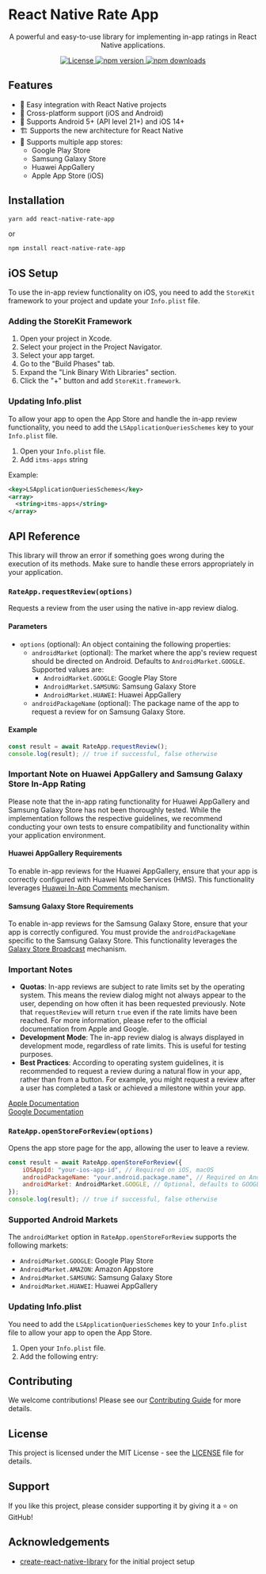 # React Native Rate App

<p align="center">
  A powerful and easy-to-use library for implementing in-app ratings in React Native applications.
</p>

<p align="center">
  <a href="https://github.com/huextrat/react-native-rate-app/blob/main/LICENSE">
    <img alt="License" src="https://img.shields.io/badge/license-MIT-blue.svg" />
  </a>
  <a href="https://www.npmjs.com/package/react-native-rate-app">
    <img alt="npm version" src="https://img.shields.io/npm/v/react-native-rate-app.svg" />
  </a>
  <a href="https://www.npmjs.com/package/react-native-rate-app">
    <img alt="npm downloads" src="https://img.shields.io/npm/dm/react-native-rate-app.svg" />
  </a>
</p>

## Features

- 🚀 Easy integration with React Native projects
- 🔄 Cross-platform support (iOS and Android)
- 📱 Supports Android 5+ (API level 21+) and iOS 14+
- 🏗️ Supports the new architecture for React Native
- 🛒 Supports multiple app stores:
  - Google Play Store
  - Samsung Galaxy Store
  - Huawei AppGallery
  - Apple App Store (iOS)

## Installation

```sh
yarn add react-native-rate-app
```
or
```sh
npm install react-native-rate-app
```

## iOS Setup

To use the in-app review functionality on iOS, you need to add the `StoreKit` framework to your project and update your `Info.plist` file.

### Adding the StoreKit Framework

1. Open your project in Xcode.
2. Select your project in the Project Navigator.
3. Select your app target.
4. Go to the "Build Phases" tab.
5. Expand the "Link Binary With Libraries" section.
6. Click the "+" button and add `StoreKit.framework`.

### Updating Info.plist

To allow your app to open the App Store and handle the in-app review functionality, you need to add the `LSApplicationQueriesSchemes` key to your `Info.plist` file.

1. Open your `Info.plist` file.
2. Add `itms-apps` string

Example:
```xml
<key>LSApplicationQueriesSchemes</key>
<array>
  <string>itms-apps</string>
</array>
```

## API Reference

This library will throw an error if something goes wrong during the execution of its methods. Make sure to handle these errors appropriately in your application.

### `RateApp.requestReview(options)`

Requests a review from the user using the native in-app review dialog.

#### Parameters

- `options` (optional): An object containing the following properties:
  - `androidMarket` (optional): The market where the app's review request should be directed on Android. Defaults to `AndroidMarket.GOOGLE`. Supported values are:
    - `AndroidMarket.GOOGLE`: Google Play Store
    - `AndroidMarket.SAMSUNG`: Samsung Galaxy Store
    - `AndroidMarket.HUAWEI`: Huawei AppGallery
  - `androidPackageName` (optional): The package name of the app to request a review for on Samsung Galaxy Store.

#### Example

```javascript
const result = await RateApp.requestReview();
console.log(result); // true if successful, false otherwise
```

### Important Note on Huawei AppGallery and Samsung Galaxy Store In-App Rating

Please note that the in-app rating functionality for Huawei AppGallery and Samsung Galaxy Store has not been thoroughly tested. While the implementation follows the respective guidelines, we recommend conducting your own tests to ensure compatibility and functionality within your application environment.

#### Huawei AppGallery Requirements

To enable in-app reviews for the Huawei AppGallery, ensure that your app is correctly configured with Huawei Mobile Services (HMS). This functionality leverages [Huawei In-App Comments](https://developer.huawei.com/consumer/en/doc/AppGallery-connect-Guides/agc-comments-develop-0000001062858332) mechanism.

#### Samsung Galaxy Store Requirements

To enable in-app reviews for the Samsung Galaxy Store, ensure that your app is correctly configured. You must provide the `androidPackageName` specific to the Samsung Galaxy Store. This functionality leverages the [Galaxy Store Broadcast](https://developer.samsung.com/galaxy-store/customer-review/galaxy-store-review-broadcast.html) mechanism.

### Important Notes

- **Quotas**: In-app reviews are subject to rate limits set by the operating system. This means the review dialog might not always appear to the user, depending on how often it has been requested previously. Note that `requestReview` will return `true` even if the rate limits have been reached. For more information, please refer to the official documentation from Apple and Google.
- **Development Mode**: The in-app review dialog is always displayed in development mode, regardless of rate limits. This is useful for testing purposes.
- **Best Practices**: According to operating system guidelines, it is recommended to request a review during a natural flow in your app, rather than from a button. For example, you might request a review after a user has completed a task or achieved a milestone within your app.

[Apple Documentation](https://developer.apple.com/documentation/storekit/skstorereviewcontroller/3566727-requestreview#discussion)<br>
[Google Documentation](https://developer.android.com/guide/playcore/in-app-review)

### `RateApp.openStoreForReview(options)`

Opens the app store page for the app, allowing the user to leave a review.

```javascript
const result = await RateApp.openStoreForReview({
    iOSAppId: "your-ios-app-id", // Required on iOS, macOS
    androidPackageName: "your.android.package.name", // Required on Android
    androidMarket: AndroidMarket.GOOGLE, // Optional, defaults to GOOGLE
});
console.log(result); // true if successful, false otherwise
```

### Supported Android Markets

The `androidMarket` option in `RateApp.openStoreForReview` supports the following markets:

- `AndroidMarket.GOOGLE`: Google Play Store
- `AndroidMarket.AMAZON`: Amazon Appstore
- `AndroidMarket.SAMSUNG`: Samsung Galaxy Store
- `AndroidMarket.HUAWEI`: Huawei AppGallery

### Updating Info.plist

You need to add the `LSApplicationQueriesSchemes` key to your `Info.plist` file to allow your app to open the App Store.

1. Open your `Info.plist` file.
2. Add the following entry:


## Contributing

We welcome contributions! Please see our [Contributing Guide](CONTRIBUTING.md) for more details.

## License

This project is licensed under the MIT License - see the [LICENSE](LICENSE) file for details.

## Support

If you like this project, please consider supporting it by giving it a ⭐️ on GitHub!

## Acknowledgements

- [create-react-native-library](https://github.com/callstack/react-native-builder-bob) for the initial project setup